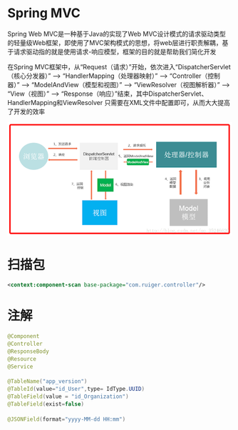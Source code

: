# Spring MVC

Spring Web MVC是一种基于Java的实现了Web MVC设计模式的请求驱动类型的轻量级Web框架，即使用了MVC架构模式的思想，将web层进行职责解耦，基于请求驱动指的就是使用请求-响应模型，框架的目的就是帮助我们简化开发

在Spring MVC框架中，从“Request（请求）”开始，依次进入“DispatcherServlet（核心分发器）” —> “HandlerMapping（处理器映射）” —> “Controller（控制器）” —> “ModelAndView（模型和视图）” —> “ViewResolver（视图解析器）” —> “View（视图）” —> “Response（响应）”结束，其中DispatcherServlet、HandlerMapping和ViewResolver 只需要在XML文件中配置即可，从而大大提高了开发的效率

![spring框架原理](spring框架原理-1616339007105.png)

# 扫描包

```xml
<context:component-scan base-package="com.ruiger.controller"/>
```

# 注解

```java
@Component
@Controller
@ResponseBody
@Resource
@Service

@TableName("app_version")
@TableId(value="id_User",type= IdType.UUID)
@TableField(value = "id_Organization")
@TableField(exist=false)

@JSONField(format="yyyy-MM-dd HH:mm")
```

